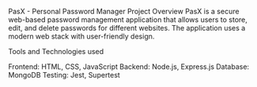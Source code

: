 PasX - Personal Password Manager
Project Overview
PasX is a secure web-based password management application that allows users to store, edit, and delete passwords for different websites. The application uses a modern web stack with user-friendly design.

Tools and Technologies used

Frontend: HTML, CSS, JavaScript
Backend: Node.js, Express.js
Database: MongoDB
Testing: Jest, Supertest